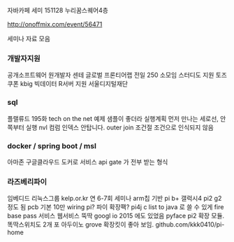 
자바카페 세미
151128 누리꿈스퀘어4층

http://onoffmix.com/event/56471

세미나 자료 모음


### 개발자지원
공개소프트웨어 원개발자 센테
글로벌 프론티어랩
전일 250
소모임 스터디도 지원 토즈 쿠폰
kbig 빅데이터 R서버 지원
서울디지털재단

### sql
플랠류드 195화
tech on the net 예제 샘플이 좋더라
실행계획 먼저 만나는 세로선, 안쪽부터 실행
nvl 컴럼 인덱스 안탑니다.
outer join 조건절 조건으로 인식되지 않음


### docker / spring boot / msl
아마존 구글클라우드 도커로 서비스
api gate 가 전부 받는 형식

### 라즈베리파이
임베디드 리눅스그룹 kelp.or.kr 연 6-7회 세미나
arm칩 기반 pi b+ 갤럭시4
pi2 g2 정도 됨
pcb 기본 10만
wiring pi? 파이 확장팩?
pi4j  c list to java 로 쓸 수 있게
fire base  pass 서비스 웹서비스 뚝딱 googl io 2015 에도 있었음
pyface  pi2 확장 모듈. 똑딱스위치도 2개 포
아두이노 grove 확장킷이 좋아 보임.
github.com/kkk0410/pi-home






